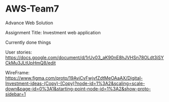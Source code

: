 # AWS-Team7
Advance Web Solution

Assignment Title: Investment web application

Currently done things

User stories: https://docs.google.com/document/d/1rUv03_aK90nE8hJVHSn78OLdt3iSYCkMu3JLtUpHmQ8/edit

WireFrame: https://www.figma.com/proto/19AviCvFwjvfZdtMeOAaAX/Digital-Investment-ideas-(Copy)-(Copy)?node-id=1%3A2&scaling=scale-down&page-id=0%3A1&starting-point-node-id=1%3A2&show-proto-sidebar=1
